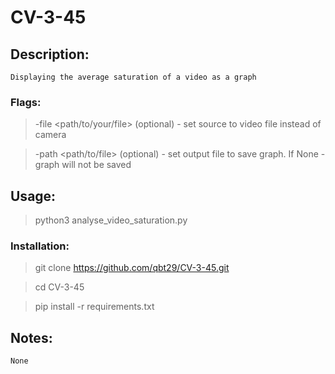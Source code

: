 # CV-3-45
## Description:
    Displaying the average saturation of a video as a graph
### Flags:
> -file <path/to/your/file> (optional) - set source to video file instead of camera

> -path <path/to/file> (optional) - set output file to save graph. If None - graph will not be saved
## Usage:
> python3 analyse_video_saturation.py <flags>
### Installation:
> git clone https://github.com/qbt29/CV-3-45.git

> cd CV-3-45

> pip install -r requirements.txt

## Notes:
    None